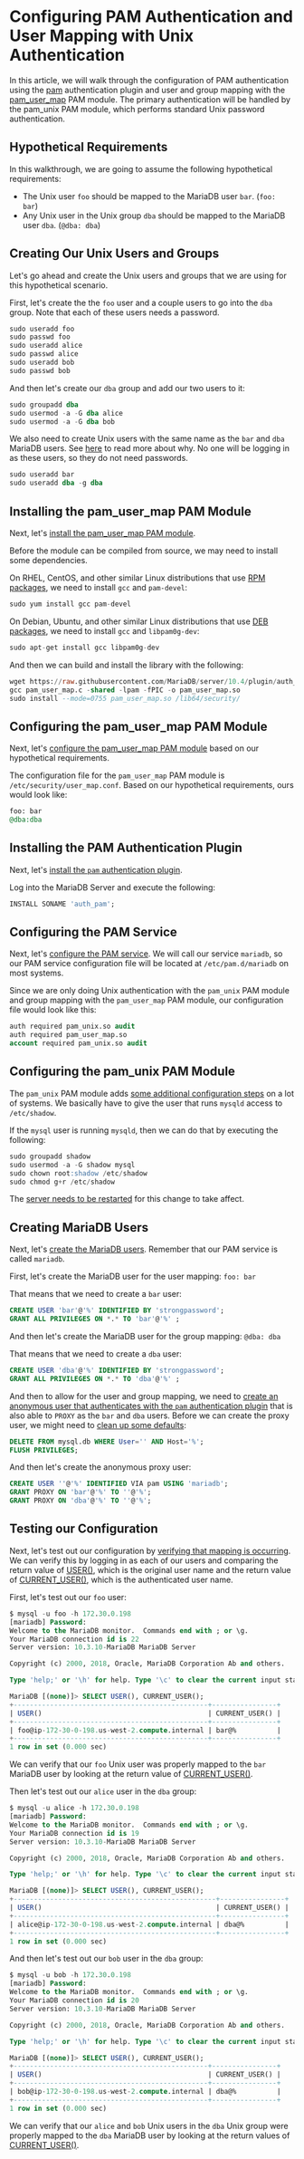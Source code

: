 # Configuring PAM Authentication and User Mapping with Unix Authentication

In this article, we will walk through the configuration of PAM authentication using the [pam](/columns-storage-engines-and-plugins/plugins/authentication-plugins/authentication-with-pluggable-authentication-modules-pam/authentication-plugin-pam) authentication plugin and user and group mapping with the [pam_user_map](/columns-storage-engines-and-plugins/plugins/authentication-plugins/authentication-with-pluggable-authentication-modules-pam/user-and-group-mapping-with-pam) PAM module. The primary authentication will be handled by the <a undefined>pam_unix</a> PAM module, which performs standard Unix password authentication.

## Hypothetical Requirements

In this walkthrough, we are going to assume the following hypothetical requirements:

- The Unix user `foo` should be mapped to the MariaDB user `bar`. (`foo: bar`)
- Any Unix user in the Unix group `dba` should be mapped to the MariaDB user `dba`. (`@dba: dba`)

## Creating Our Unix Users and Groups

Let's go ahead and create the Unix users and groups that we are using for this hypothetical scenario.

First, let's create the the `foo` user and a couple users to go into the `dba` group. Note that each of these users needs a password.

```sql
sudo useradd foo
sudo passwd foo
sudo useradd alice
sudo passwd alice
sudo useradd bob
sudo passwd bob
```

And then let's create our `dba` group and add our two users to it:

```sql
sudo groupadd dba
sudo usermod -a -G dba alice 
sudo usermod -a -G dba bob 
```

We also need to create Unix users with the same name as the `bar` and `dba` MariaDB users. See [here](/kb/en/user-and-group-mapping-with-pam/#pam-user-with-same-name-as-mapped-mariadb-user-must-exist) to read more about why. No one will be logging in as these users, so they do not need passwords.

```sql
sudo useradd bar
sudo useradd dba -g dba
```

## Installing the pam_user_map PAM Module

Next, let's [install the pam_user_map PAM module](/kb/en/user-and-group-mapping-with-pam/#installing-the-pam_user_map-pam-module).

Before the module can be compiled from source, we may need to install some dependencies.

On RHEL, CentOS, and other similar Linux distributions that use [RPM packages](/mariadb-administration/getting-installing-and-upgrading-mariadb/binary-packages/rpm), we need to install `gcc` and `pam-devel`:

```sql
sudo yum install gcc pam-devel
```

On Debian, Ubuntu, and other similar Linux distributions that use [DEB packages](/mariadb-administration/getting-installing-and-upgrading-mariadb/binary-packages/installing-mariadb-deb-files), we need to install `gcc` and `libpam0g-dev`:

```sql
sudo apt-get install gcc libpam0g-dev
```

And then we can build and install the library with the following:

```sql
wget https://raw.githubusercontent.com/MariaDB/server/10.4/plugin/auth_pam/mapper/pam_user_map.c 
gcc pam_user_map.c -shared -lpam -fPIC -o pam_user_map.so 
sudo install --mode=0755 pam_user_map.so /lib64/security/ 
```

## Configuring the pam_user_map PAM Module

Next, let's [configure the pam_user_map PAM module](/kb/en/user-and-group-mapping-with-pam/#configuring-the-pam_user_map-pam-module) based on our hypothetical requirements.

The configuration file for the `pam_user_map` PAM module is `/etc/security/user_map.conf`. Based on our hypothetical requirements, ours would look like:

```sql
foo: bar
@dba:dba
```

## Installing the PAM Authentication Plugin

Next, let's [install the `pam` authentication plugin](/kb/en/authentication-plugin-pam/#installing-the-plugin).

Log into the MariaDB Server and execute the following:

```sql
INSTALL SONAME 'auth_pam';
```

## Configuring the PAM Service

Next, let's [configure the PAM service](/kb/en/authentication-plugin-pam/#configuring-the-pam-service). We will call our service `mariadb`, so our PAM service configuration file will be located at `/etc/pam.d/mariadb` on most systems.

Since we are only doing Unix authentication with the `pam_unix` PAM module and group mapping with the `pam_user_map` PAM module, our configuration file would look like this:

```sql
auth required pam_unix.so audit
auth required pam_user_map.so
account required pam_unix.so audit
```

## Configuring the pam_unix PAM Module

The `pam_unix` PAM module adds [some additional configuration steps](/kb/en/authentication-plugin-pam/#configuring-the-pam-service) on a lot of systems. We basically have to give the user that runs `mysqld` access to `/etc/shadow`.

If the `mysql` user is running `mysqld`, then we can do that by executing the following:

```sql
sudo groupadd shadow
sudo usermod -a -G shadow mysql
sudo chown root:shadow /etc/shadow
sudo chmod g+r /etc/shadow
```

The [server needs to be restarted](/kb/en/starting-and-stopping-mariadb-starting-and-stopping-mariadb/) for this change to take affect.

## Creating MariaDB Users

Next, let's [create the MariaDB users](/kb/en/authentication-plugin-pam/#creating-users). Remember that our PAM service is called `mariadb`.

First, let's create the MariaDB user for the user mapping: `foo: bar`

That means that we need to create a `bar` user:

```sql
CREATE USER 'bar'@'%' IDENTIFIED BY 'strongpassword';
GRANT ALL PRIVILEGES ON *.* TO 'bar'@'%' ;
```

And then let's create the MariaDB user for the group mapping: `@dba: dba`

That means that we need to create a `dba` user:

```sql
CREATE USER 'dba'@'%' IDENTIFIED BY 'strongpassword';
GRANT ALL PRIVILEGES ON *.* TO 'dba'@'%' ;
```

And then to allow for the user and group mapping, we need to [create an anonymous user that authenticates with the `pam` authentication plugin](/kb/en/user-and-group-mapping-with-pam/#creating-users) that is also able to `PROXY` as the `bar` and `dba` users. Before we can create the proxy user, we might need to [clean up some defaults](/kb/en/create-user/#fixing-a-legacy-default-anonymous-account):

```sql
DELETE FROM mysql.db WHERE User='' AND Host='%';
FLUSH PRIVILEGES;
```

And then let's create the anonymous proxy user:

```sql
CREATE USER ''@'%' IDENTIFIED VIA pam USING 'mariadb';
GRANT PROXY ON 'bar'@'%' TO ''@'%';
GRANT PROXY ON 'dba'@'%' TO ''@'%';
```

## Testing our Configuration

Next, let's test out our configuration by [verifying that mapping is occurring](/kb/en/user-and-group-mapping-with-pam/#verifying-that-mapping-is-occurring). We can verify this by logging in as each of our users and comparing the return value of [USER()](/built-in-functions/secondary-functions/information-functions/user), which is the original user name and the return value of [CURRENT_USER()](/built-in-functions/secondary-functions/information-functions/current_user), which is the authenticated user name.

First, let's test out our `foo` user:

```sql
$ mysql -u foo -h 172.30.0.198
[mariadb] Password:
Welcome to the MariaDB monitor.  Commands end with ; or \g.
Your MariaDB connection id is 22
Server version: 10.3.10-MariaDB MariaDB Server

Copyright (c) 2000, 2018, Oracle, MariaDB Corporation Ab and others.

Type 'help;' or '\h' for help. Type '\c' to clear the current input statement.

MariaDB [(none)]> SELECT USER(), CURRENT_USER();
+------------------------------------------------+----------------+
| USER()                                         | CURRENT_USER() |
+------------------------------------------------+----------------+
| foo@ip-172-30-0-198.us-west-2.compute.internal | bar@%          |
+------------------------------------------------+----------------+
1 row in set (0.000 sec)
```

We can verify that our `foo` Unix user was properly mapped to the `bar` MariaDB user by looking at the return value of [CURRENT_USER()](/built-in-functions/secondary-functions/information-functions/current_user).

Then let's test out our `alice` user in the `dba` group:

```sql
$ mysql -u alice -h 172.30.0.198
[mariadb] Password:
Welcome to the MariaDB monitor.  Commands end with ; or \g.
Your MariaDB connection id is 19
Server version: 10.3.10-MariaDB MariaDB Server

Copyright (c) 2000, 2018, Oracle, MariaDB Corporation Ab and others.

Type 'help;' or '\h' for help. Type '\c' to clear the current input statement.

MariaDB [(none)]> SELECT USER(), CURRENT_USER();
+--------------------------------------------------+----------------+
| USER()                                           | CURRENT_USER() |
+--------------------------------------------------+----------------+
| alice@ip-172-30-0-198.us-west-2.compute.internal | dba@%          |
+--------------------------------------------------+----------------+
1 row in set (0.000 sec)
```

And then let's test out our `bob` user in the `dba` group:

```sql
$ mysql -u bob -h 172.30.0.198
[mariadb] Password:
Welcome to the MariaDB monitor.  Commands end with ; or \g.
Your MariaDB connection id is 20
Server version: 10.3.10-MariaDB MariaDB Server

Copyright (c) 2000, 2018, Oracle, MariaDB Corporation Ab and others.

Type 'help;' or '\h' for help. Type '\c' to clear the current input statement.

MariaDB [(none)]> SELECT USER(), CURRENT_USER();
+------------------------------------------------+----------------+
| USER()                                         | CURRENT_USER() |
+------------------------------------------------+----------------+
| bob@ip-172-30-0-198.us-west-2.compute.internal | dba@%          |
+------------------------------------------------+----------------+
1 row in set (0.000 sec)
```

We can verify that our `alice` and `bob` Unix users in the `dba` Unix group were properly mapped to the `dba` MariaDB user by looking at the return values of [CURRENT_USER()](/built-in-functions/secondary-functions/information-functions/current_user).